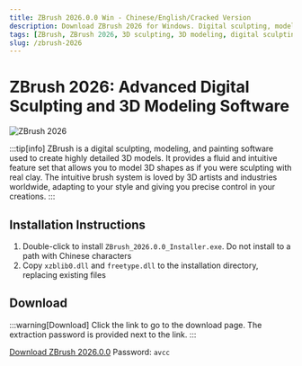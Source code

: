 ```yaml
---
title: ZBrush 2026.0.0 Win - Chinese/English/Cracked Version
description: Download ZBrush 2026 for Windows. Digital sculpting, modeling and painting software for creating highly detailed 3D models.
tags: [ZBrush, ZBrush 2026, 3D sculpting, 3D modeling, digital sculpting, 3D painting, 3D art, character design, concept art]
slug: /zbrush-2026
---
```


# ZBrush 2026: Advanced Digital Sculpting and 3D Modeling Software

![ZBrush 2026](https://www.gfxcamp.com/wp-content/uploads/2025/09/Zbrush-2026.jpg)

:::tip[info]
ZBrush is a digital sculpting, modeling, and painting software used to create highly detailed 3D models. It provides a fluid and intuitive feature set that allows you to model 3D shapes as if you were sculpting with real clay. The intuitive brush system is loved by 3D artists and industries worldwide, adapting to your style and giving you precise control in your creations.
:::

## Installation Instructions

1. Double-click to install `ZBrush_2026.0.0_Installer.exe`. Do not install to a path with Chinese characters
2. Copy `xzblib0.dll` and `freetype.dll` to the installation directory, replacing existing files

## Download

:::warning[Download]
Click the link to go to the download page. The extraction password is provided next to the link.
:::

[Download ZBrush 2026.0.0](https://pan.baidu.com/s/1uVG5qAVele_fsCVcyTizCQ?pwd=avcc)
Password: `avcc`
